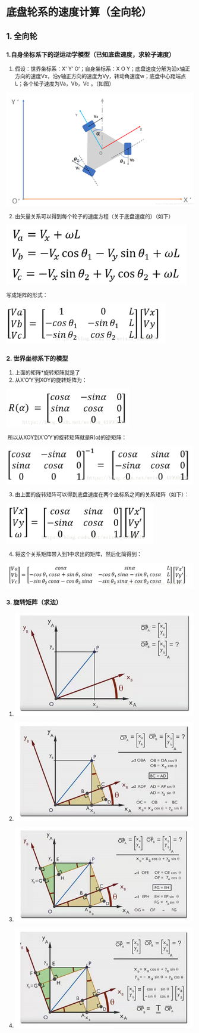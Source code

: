 # 底盘轮系的速度计算（全向轮）

## 1. 全向轮

### 1.自身坐标系下的逆运动学模型（已知底盘速度，求轮子速度）

1. 假设：世界坐标系：X‘ Y’ O‘；自身坐标系：X O Y；底盘速度分解为沿x轴正方向的速度Vx，沿y轴正方向的速度为Vy，转动角速度w；底盘中心距端点L；各个轮子速度为Va，Vb，Vc 。（如图）

![image-20220124234626021](../pictures/image-20220124234626021.png)

2. 由矢量关系可以得到每个轮子的速度方程（关于底盘速度的）（如下）

![image-20220124234927418](../pictures/image-20220124234927418.png)

写成矩阵的形式：

![image-20220124235002726](../pictures/image-20220124235002726.png)

### 2. 世界坐标系下的模型

1. 上面的矩阵*旋转矩阵就是了
2. 从X′O′Y′到XOY的旋转矩阵为：

![image-20220125000547334](../pictures/image-20220125000547334.png)

​	所以从XOY到X′O′Y′的旋转矩阵就是R(α)的逆矩阵：

![image-20220125000619558](../pictures/image-20220125000619558.png)

3. 由上面的旋转矩阵可以得到底盘速度在两个坐标系之间的关系矩阵（如下）：

![image-20220125002929700](../pictures/image-20220125002929700.png)

4. 将这个关系矩阵带入到1中求出的矩阵，然后化简得到：

![image-20220125003219920](../pictures/image-20220125003219920.png)

### 3. 旋转矩阵（求法）

1. ![image-20220125003415320](../pictures/image-20220125003415320.png)

2. ![image-20220125003441595](../pictures/image-20220125003441595.png)
3. ![image-20220125003501700](../pictures/image-20220125003501700.png)

4. ![image-20220125003519994](../pictures/image-20220125003519994.png)

